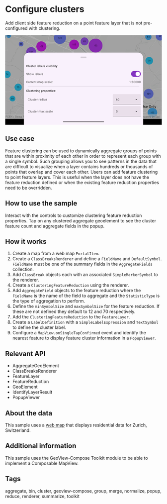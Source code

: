 # Configure clusters

Add client side feature reduction on a point feature layer that is not pre-configured with clustering.

![Image of configure clusters](configure-clusters.png)

## Use case

Feature clustering can be used to dynamically aggregate groups of points that are within proximity of each other in order to represent each group with a single symbol. Such grouping allows you to see patterns in the data that are difficult to visualize when a layer contains hundreds or thousands of points that overlap and cover each other. Users can add feature clustering to point feature layers. This is useful when the layer does not have the feature reduction defined or when the existing feature reduction properties need to be overridden.

## How to use the sample

Interact with the controls to customize clustering feature reduction properties. Tap on any clustered aggregate geoelement to see the cluster feature count and aggregate fields in the popup.

## How it works

1. Create a map from a web map `PortalItem`.
2. Create a `ClassBreaksRenderer` and define a `FieldName` and `DefaultSymbol`. `FieldName` must be one of the summary fields in the `AggregateFields` collection.
3. Add `ClassBreak` objects each with an associated `SimpleMarkerSymbol` to the renderer.
4. Create a `ClusteringFeatureReduction` using the renderer.
5. Add `AggregateField` objects to the feature reduction where the `FieldName` is the name of the field to aggregate and the `StatisticType` is the type of aggregation to perform.
6. Define the `minSymbolSize` and `maxSymbolSize` for the feature reduction. If these are not defined they default to 12 and 70 respectively.
7. Add the `ClusteringFeatureReduction` to the `FeatureLayer`.
8. Create a `LabelDefinition` with a `SimpleLabelExpression` and `TextSymbol` to define the cluster label.
9. Configure a `MapView.onSingleTapConfirmed` event and identify the nearest feature to display feature cluster information in a `PopupViewer`.

## Relevant API

* AggregateGeoElement
* ClassBreaksRenderer
* FeatureLayer
* FeatureReduction
* GeoElement
* IdentifyLayerResult
* PopupViewer

## About the data

This sample uses a [web map](https://www.arcgis.com/home/item.html?id=aa44e79a4836413c89908e1afdace2ea) that displays residential data for Zurich, Switzerland.

## Additional information

This sample uses the GeoView-Compose Toolkit module to be able to implement a Composable MapView.

## Tags

aggregate, bin, cluster, geoview-compose, group, merge, normalize, popup, reduce, renderer, summarize, toolkit
